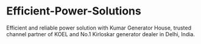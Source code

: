 # Efficient-Power-Solutions
Efficient and reliable power solution with Kumar Generator House, trusted channel partner of KOEL and No.1 Kirloskar generator dealer in Delhi, India.
